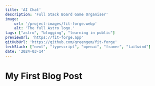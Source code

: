 ```yaml
---
title: 'AI Chat'
description: 'Full Stack Board Game Organiser'
image:
    url: '/project-images/fit-forge.webp'
    alt: 'The full Astro logo.'
tags: ["astro", "blogging", "learning in public"]
previewUrl: 'https://fit-forge.app'
gitHubUrl: 'https://github.com/greengem/fit-forge'
techStack: ["next", "typescript", "openai", "framer", "tailwind"]
date: '2024-03-14'
---
```

# My First Blog Post